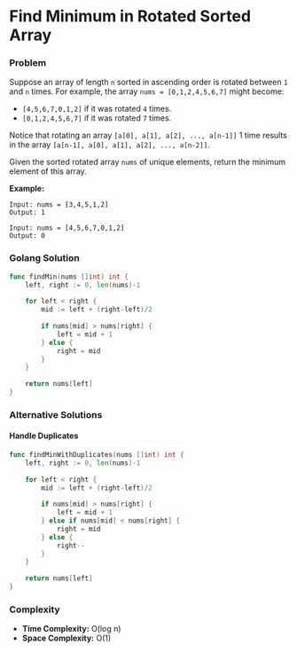 # Find Minimum in Rotated Sorted Array

### Problem
Suppose an array of length `n` sorted in ascending order is rotated between `1` and `n` times. For example, the array `nums = [0,1,2,4,5,6,7]` might become:

- `[4,5,6,7,0,1,2]` if it was rotated `4` times.
- `[0,1,2,4,5,6,7]` if it was rotated `7` times.

Notice that rotating an array `[a[0], a[1], a[2], ..., a[n-1]]` 1 time results in the array `[a[n-1], a[0], a[1], a[2], ..., a[n-2]]`.

Given the sorted rotated array `nums` of unique elements, return the minimum element of this array.

**Example:**
```
Input: nums = [3,4,5,1,2]
Output: 1

Input: nums = [4,5,6,7,0,1,2]
Output: 0
```

### Golang Solution

```go
func findMin(nums []int) int {
    left, right := 0, len(nums)-1
    
    for left < right {
        mid := left + (right-left)/2
        
        if nums[mid] > nums[right] {
            left = mid + 1
        } else {
            right = mid
        }
    }
    
    return nums[left]
}
```

### Alternative Solutions

#### **Handle Duplicates**
```go
func findMinWithDuplicates(nums []int) int {
    left, right := 0, len(nums)-1
    
    for left < right {
        mid := left + (right-left)/2
        
        if nums[mid] > nums[right] {
            left = mid + 1
        } else if nums[mid] < nums[right] {
            right = mid
        } else {
            right--
        }
    }
    
    return nums[left]
}
```

### Complexity
- **Time Complexity:** O(log n)
- **Space Complexity:** O(1)
